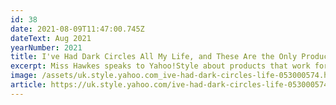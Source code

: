 ```yaml
---
id: 38
date: 2021-08-09T11:47:00.745Z
dateText: Aug 2021
yearNumber: 2021
title: I've Had Dark Circles All My Life, and These Are the Only Products That Work
excerpt: Miss Hawkes speaks to Yahoo!Style about products that work for dark circles.
image: /assets/uk.style.yahoo.com_ive-had-dark-circles-life-053000574.html-laptop-with-hidpi-screen-1-.jpg
article: https://uk.style.yahoo.com/ive-had-dark-circles-life-053000574.html
---
```

